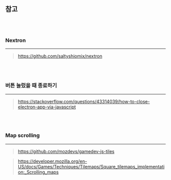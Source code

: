 ## 참고

<br>
<br>

### Nextron

---

> https://github.com/saltyshiomix/nextron

<br>
<br>

### 버튼 눌렀을 때 종료하기

---

> https://stackoverflow.com/questions/43314039/how-to-close-electron-app-via-javascript


<br>
<br>

### Map scrolling

---

> https://github.com/mozdevs/gamedev-js-tiles

> https://developer.mozilla.org/en-US/docs/Games/Techniques/Tilemaps/Square_tilemaps_implementation:_Scrolling_maps